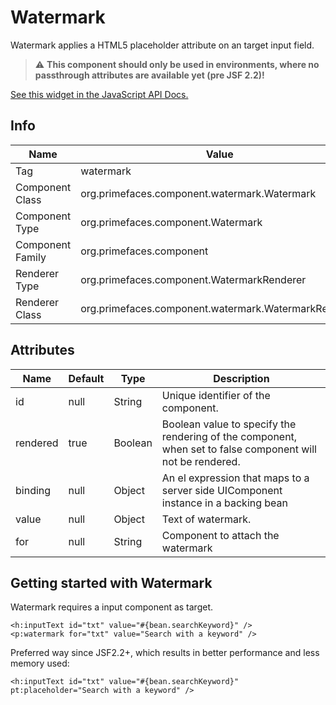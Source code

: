 # Watermark

Watermark applies a HTML5 placeholder attribute on an target input field.

> :warning: **This component should only be used in environments, where no passthrough attributes are available yet (pre JSF 2.2)!**

[See this widget in the JavaScript API Docs.](../jsdocs/classes/src_PrimeFaces.PrimeFaces.widget.Watermark.html)

## Info

| Name | Value |
| --- | --- |
| Tag | watermark
| Component Class | org.primefaces.component.watermark.Watermark
| Component Type | org.primefaces.component.Watermark
| Component Family | org.primefaces.component |
| Renderer Type | org.primefaces.component.WatermarkRenderer
| Renderer Class | org.primefaces.component.watermark.WatermarkRenderer

## Attributes

| Name | Default | Type | Description |
| --- | --- | --- | --- |
id | null | String | Unique identifier of the component.
rendered | true | Boolean | Boolean value to specify the rendering of the component, when set to false component will not be rendered.
binding | null | Object | An el expression that maps to a server side UIComponent instance in a backing bean
value | null | Object | Text of watermark.
for | null | String | Component to attach the watermark


## Getting started with Watermark
Watermark requires a input component as target.

```xhtml
<h:inputText id="txt" value="#{bean.searchKeyword}" />
<p:watermark for="txt" value="Search with a keyword" />
```

Preferred way since JSF2.2+, which results in better performance and less memory used:
```xhtml
<h:inputText id="txt" value="#{bean.searchKeyword}" pt:placeholder="Search with a keyword" />
```

